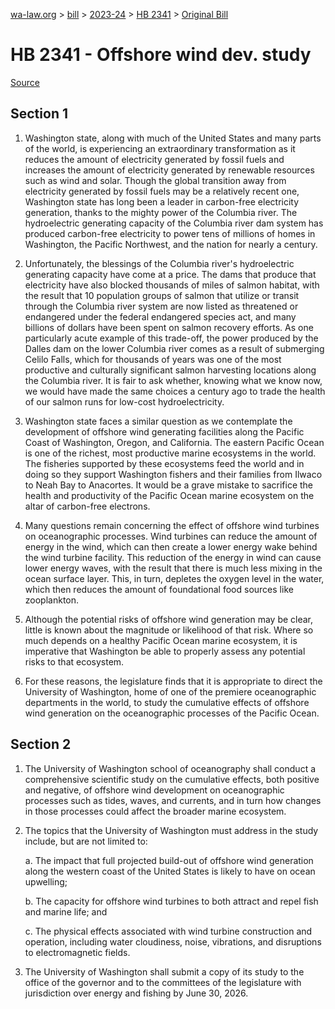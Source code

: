[wa-law.org](/) > [bill](/bill/) > [2023-24](/bill/2023-24/) > [HB 2341](/bill/2023-24/hb/2341/) > [Original Bill](/bill/2023-24/hb/2341/1/)

# HB 2341 - Offshore wind dev. study

[Source](http://lawfilesext.leg.wa.gov/biennium/2023-24/Pdf/Bills/House%20Bills/2341.pdf)

## Section 1
1. Washington state, along with much of the United States and many parts of the world, is experiencing an extraordinary transformation as it reduces the amount of electricity generated by fossil fuels and increases the amount of electricity generated by renewable resources such as wind and solar. Though the global transition away from electricity generated by fossil fuels may be a relatively recent one, Washington state has long been a leader in carbon-free electricity generation, thanks to the mighty power of the Columbia river. The hydroelectric generating capacity of the Columbia river dam system has produced carbon-free electricity to power tens of millions of homes in Washington, the Pacific Northwest, and the nation for nearly a century.

2. Unfortunately, the blessings of the Columbia river's hydroelectric generating capacity have come at a price. The dams that produce that electricity have also blocked thousands of miles of salmon habitat, with the result that 10 population groups of salmon that utilize or transit through the Columbia river system are now listed as threatened or endangered under the federal endangered species act, and many billions of dollars have been spent on salmon recovery efforts. As one particularly acute example of this trade-off, the power produced by the Dalles dam on the lower Columbia river comes as a result of submerging Celilo Falls, which for thousands of years was one of the most productive and culturally significant salmon harvesting locations along the Columbia river. It is fair to ask whether, knowing what we know now, we would have made the same choices a century ago to trade the health of our salmon runs for low-cost hydroelectricity.

3. Washington state faces a similar question as we contemplate the development of offshore wind generating facilities along the Pacific Coast of Washington, Oregon, and California. The eastern Pacific Ocean is one of the richest, most productive marine ecosystems in the world. The fisheries supported by these ecosystems feed the world and in doing so they support Washington fishers and their families from Ilwaco to Neah Bay to Anacortes. It would be a grave mistake to sacrifice the health and productivity of the Pacific Ocean marine ecosystem on the altar of carbon-free electrons.

4. Many questions remain concerning the effect of offshore wind turbines on oceanographic processes. Wind turbines can reduce the amount of energy in the wind, which can then create a lower energy wake behind the wind turbine facility. This reduction of the energy in wind can cause lower energy waves, with the result that there is much less mixing in the ocean surface layer. This, in turn, depletes the oxygen level in the water, which then reduces the amount of foundational food sources like zooplankton.

5. Although the potential risks of offshore wind generation may be clear, little is known about the magnitude or likelihood of that risk. Where so much depends on a healthy Pacific Ocean marine ecosystem, it is imperative that Washington be able to properly assess any potential risks to that ecosystem.

6. For these reasons, the legislature finds that it is appropriate to direct the University of Washington, home of one of the premiere oceanographic departments in the world, to study the cumulative effects of offshore wind generation on the oceanographic processes of the Pacific Ocean.

## Section 2
1. The University of Washington school of oceanography shall conduct a comprehensive scientific study on the cumulative effects, both positive and negative, of offshore wind development on oceanographic processes such as tides, waves, and currents, and in turn how changes in those processes could affect the broader marine ecosystem.

2. The topics that the University of Washington must address in the study include, but are not limited to:

    a. The impact that full projected build-out of offshore wind generation along the western coast of the United States is likely to have on ocean upwelling;

    b. The capacity for offshore wind turbines to both attract and repel fish and marine life; and

    c. The physical effects associated with wind turbine construction and operation, including water cloudiness, noise, vibrations, and disruptions to electromagnetic fields.

3. The University of Washington shall submit a copy of its study to the office of the governor and to the committees of the legislature with jurisdiction over energy and fishing by June 30, 2026.
